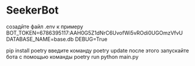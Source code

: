 # SeekerBot
созадйте файл .env
к примеру
BOT_TOKEN=6786395117:AAH0G5Z1dNrC6UvofWi5vROdi0UGOmzVfvU
DATABASE_NAME=base.db
DEBUG=True

pip install poetry
введите команду poetry update
после этого запускайте бота с помощью команды poetry run python main.py

